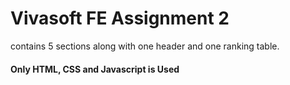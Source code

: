 # Vivasoft FE Assignment 2

contains 5 sections along with one header and one ranking table.

#### Only HTML, CSS and Javascript is Used